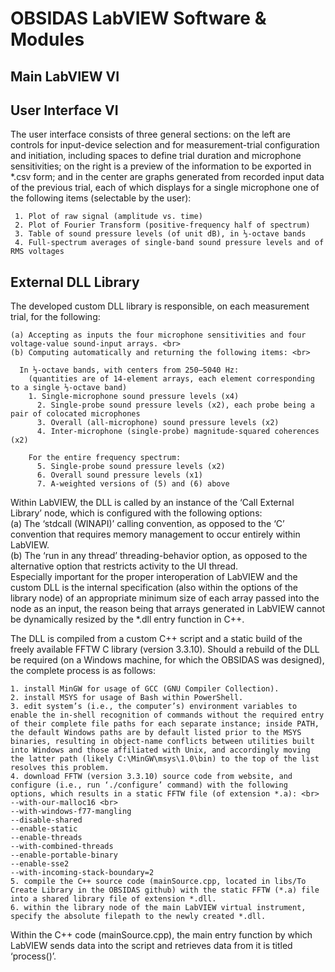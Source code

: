 # OBSIDAS LabVIEW Software & Modules
## Main LabVIEW VI

## User Interface VI
The user interface consists of three general sections: on the left are controls for input-device selection and for measurement-trial configuration and initiation, including spaces to define trial duration and microphone sensitivities; on the right is a preview of the information to be exported in *.csv form; and in the center are graphs generated from recorded input data of the previous trial, each of which displays for a single microphone one of the following items (selectable by the user):

     1. Plot of raw signal (amplitude vs. time)
     2. Plot of Fourier Transform (positive-frequency half of spectrum)
     3. Table of sound pressure levels (of unit dB), in ⅓-octave bands
     4. Full-spectrum averages of single-band sound pressure levels and of RMS voltages


## External DLL Library
The developed custom DLL library is responsible, on each measurement trial, for the following: <br>
      
    (a) Accepting as inputs the four microphone sensitivities and four voltage-value sound-input arrays. <br>
    (b) Computing automatically and returning the following items: <br>

	  In ⅓-octave bands, with centers from 250–5040 Hz:
	    (quantities are of 14-element arrays, each element corresponding to a single ⅓-octave band)
        1. Single-microphone sound pressure levels (x4)
 	      2. Single-probe sound pressure levels (x2), each probe being a pair of colocated microphones
 	      3. Overall (all-microphone) sound pressure levels (x2)
 	      4. Inter-microphone (single-probe) magnitude-squared coherences (x2)

	    For the entire frequency spectrum:
 	      5. Single-probe sound pressure levels (x2)
 	      6. Overall sound pressure levels (x1)
 	      7. A-weighted versions of (5) and (6) above

Within LabVIEW, the DLL is called by an instance of the ‘Call External Library’ node, which is configured with the following options: <br>
(a) The ‘stdcall (WINAPI)’ calling convention, as opposed to the ‘C’ convention that requires memory management to occur entirely within LabVIEW. <br>
(b) The ‘run in any thread’ threading-behavior option, as opposed to the alternative option that restricts activity to the UI thread. <br>
Especially important for the proper interoperation of LabVIEW and the custom DLL is the internal specification (also within the options of the library node) of an appropriate minimum size of each array passed into the node as an input, the reason being that arrays generated in LabVIEW cannot be dynamically resized by the *.dll entry function in C++. <br>

The DLL is compiled from a custom C++ script and a static build of the freely available FFTW C library (version 3.3.10). Should a rebuild of the DLL be required (on a Windows machine, for which the OBSIDAS was designed), the complete process is as follows:


    1. install MinGW for usage of GCC (GNU Compiler Collection).
    2. install MSYS for usage of Bash within PowerShell.
    3. edit system’s (i.e., the computer’s) environment variables to enable the in-shell recognition of commands without the required entry of their complete file paths for each separate instance; inside PATH, the default Windows paths are by default listed prior to the MSYS binaries, resulting in object-name conflicts between utilities built into Windows and those affiliated with Unix, and accordingly moving the latter path (likely C:\MinGW\msys\1.0\bin) to the top of the list resolves this problem.
    4. download FFTW (version 3.3.10) source code from website, and configure (i.e., run ‘./configure’ command) with the following options, which results in a static FFTW file (of extension *.a): <br>
    --with-our-malloc16 <br>
    --with-windows-f77-mangling 
    --disable-shared
    --enable-static
    --enable-threads
    --with-combined-threads
    --enable-portable-binary
    --enable-sse2
    --with-incoming-stack-boundary=2
    5. compile the C++ source code (mainSource.cpp, located in libs/To Create Library in the OBSIDAS github) with the static FFTW (*.a) file into a shared library file of extension *.dll.
    6. within the library node of the main LabVIEW virtual instrument, specify the absolute filepath to the newly created *.dll.

Within the C++ code (mainSource.cpp), the main entry function by which LabVIEW sends data into the script and retrieves data from it is titled ‘process()’. 
